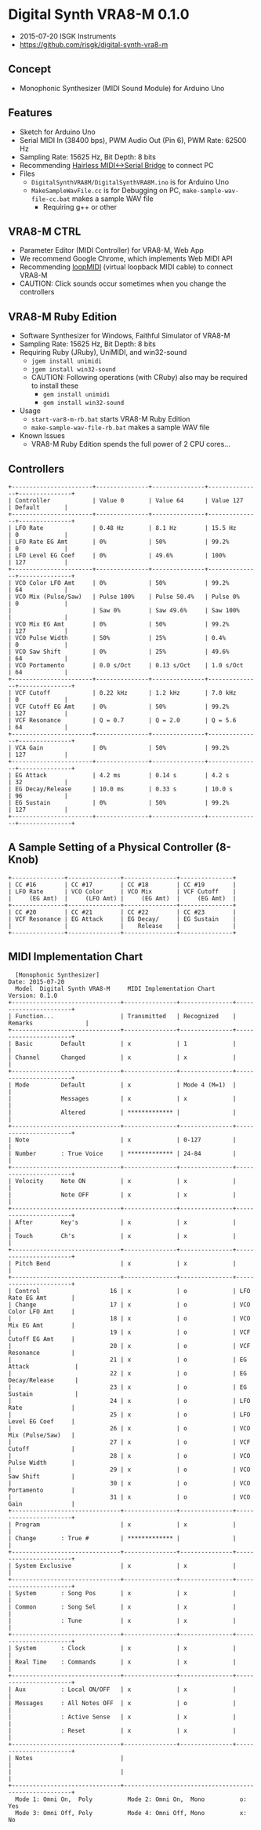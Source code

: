 # Digital Synth VRA8-M 0.1.0

- 2015-07-20 ISGK Instruments
- <https://github.com/risgk/digital-synth-vra8-m>

## Concept

- Monophonic Synthesizer (MIDI Sound Module) for Arduino Uno

## Features

- Sketch for Arduino Uno
- Serial MIDI In (38400 bps), PWM Audio Out (Pin 6), PWM Rate: 62500 Hz
- Sampling Rate: 15625 Hz, Bit Depth: 8 bits
- Recommending [Hairless MIDI<->Serial Bridge](http://projectgus.github.io/hairless-midiserial/) to connect PC
- Files
    - `DigitalSynthVRA8M/DigitalSynthVRA8M.ino` is for Arduino Uno
    - `MakeSampleWavFile.cc` is for Debugging on PC, `make-sample-wav-file-cc.bat` makes a sample WAV file
        - Requiring g++ or other

## VRA8-M CTRL

- Parameter Editor (MIDI Controller) for VRA8-M, Web App
- We recommend Google Chrome, which implements Web MIDI API
- Recommending [loopMIDI](http://www.tobias-erichsen.de/software/loopmidi.html) (virtual loopback MIDI cable) to connect VRA8-M
- CAUTION: Click sounds occur sometimes when you change the controllers

## VRA8-M Ruby Edition

- Software Synthesizer for Windows, Faithful Simulator of VRA8-M
- Sampling Rate: 15625 Hz, Bit Depth: 8 bits
- Requiring Ruby (JRuby), UniMIDI, and win32-sound
    - `jgem install unimidi`
    - `jgem install win32-sound`
    - CAUTION: Following operations (with CRuby) also may be required to install these
        - `gem install unimidi`
        - `gem install win32-sound`
- Usage
    - `start-var8-m-rb.bat` starts VRA8-M Ruby Edition
    - `make-sample-wav-file-rb.bat` makes a sample WAV file
- Known Issues
    - VRA8-M Ruby Edition spends the full power of 2 CPU cores...

## Controllers

    +-----------------------+---------------+---------------+---------------+---------------+
    | Controller            | Value 0       | Value 64      | Value 127     | Default       |
    +-----------------------+---------------+---------------+---------------+---------------+
    | LFO Rate              | 0.48 Hz       | 8.1 Hz        | 15.5 Hz       | 0             |
    | LFO Rate EG Amt       | 0%            | 50%           | 99.2%         | 0             |
    | LFO Level EG Coef     | 0%            | 49.6%         | 100%          | 127           |
    +-----------------------+---------------+---------------+---------------+---------------+
    | VCO Color LFO Amt     | 0%            | 50%           | 99.2%         | 64            |
    | VCO Mix (Pulse/Saw)   | Pulse 100%    | Pulse 50.4%   | Pulse 0%      | 0             |
    |                       | Saw 0%        | Saw 49.6%     | Saw 100%      |               |
    | VCO Mix EG Amt        | 0%            | 50%           | 99.2%         | 127           |
    | VCO Pulse Width       | 50%           | 25%           | 0.4%          | 0             |
    | VCO Saw Shift         | 0%            | 25%           | 49.6%         | 64            |
    | VCO Portamento        | 0.0 s/Oct     | 0.13 s/Oct    | 1.0 s/Oct     | 64            |
    +-----------------------+---------------+---------------+---------------+---------------+
    | VCF Cutoff            | 0.22 kHz      | 1.2 kHz       | 7.0 kHz       | 0             |
    | VCF Cutoff EG Amt     | 0%            | 50%           | 99.2%         | 127           |
    | VCF Resonance         | Q = 0.7       | Q = 2.0       | Q = 5.6       | 64            |
    +-----------------------+---------------+---------------+---------------+---------------+
    | VCA Gain              | 0%            | 50%           | 99.2%         | 127           |
    +-----------------------+---------------+---------------+---------------+---------------+
    | EG Attack             | 4.2 ms        | 0.14 s        | 4.2 s         | 32            |
    | EG Decay/Release      | 10.0 ms       | 0.33 s        | 10.0 s        | 96            |
    | EG Sustain            | 0%            | 50%           | 99.2%         | 127           |
    +-----------------------+---------------+---------------+---------------+---------------+

## A Sample Setting of a Physical Controller (8-Knob)

    +---------------+---------------+---------------+---------------+
    | CC #16        | CC #17        | CC #18        | CC #19        |
    | LFO Rate      | VCO Color     | VCO Mix       | VCF Cutoff    |
    |     (EG Amt)  |     (LFO Amt) |     (EG Amt)  |     (EG Amt)  |
    +---------------+---------------+---------------+---------------+
    | CC #20        | CC #21        | CC #22        | CC #23        |
    | VCF Resonance | EG Attack     | EG Decay/     | EG Sustain    |
    |               |               |    Release    |               |
    +---------------+---------------+---------------+---------------+

## MIDI Implementation Chart

      [Monophonic Synthesizer]                                        Date: 2015-07-20       
      Model  Digital Synth VRA8-M     MIDI Implementation Chart       Version: 0.1.0         
    +-------------------------------+---------------+---------------+-----------------------+
    | Function...                   | Transmitted   | Recognized    | Remarks               |
    +-------------------------------+---------------+---------------+-----------------------+
    | Basic        Default          | x             | 1             |                       |
    | Channel      Changed          | x             | x             |                       |
    +-------------------------------+---------------+---------------+-----------------------+
    | Mode         Default          | x             | Mode 4 (M=1)  |                       |
    |              Messages         | x             | x             |                       |
    |              Altered          | ************* |               |                       |
    +-------------------------------+---------------+---------------+-----------------------+
    | Note                          | x             | 0-127         |                       |
    | Number       : True Voice     | ************* | 24-84         |                       |
    +-------------------------------+---------------+---------------+-----------------------+
    | Velocity     Note ON          | x             | x             |                       |
    |              Note OFF         | x             | x             |                       |
    +-------------------------------+---------------+---------------+-----------------------+
    | After        Key's            | x             | x             |                       |
    | Touch        Ch's             | x             | x             |                       |
    +-------------------------------+---------------+---------------+-----------------------+
    | Pitch Bend                    | x             | x             |                       |
    +-------------------------------+---------------+---------------+-----------------------+
    | Control                    16 | x             | o             | LFO Rate EG Amt       |
    | Change                     17 | x             | o             | VCO Color LFO Amt     |
    |                            18 | x             | o             | VCO Mix EG Amt        |
    |                            19 | x             | o             | VCF Cutoff EG Amt     |
    |                            20 | x             | o             | VCF Resonance         |
    |                            21 | x             | o             | EG Attack             |
    |                            22 | x             | o             | EG Decay/Release      |
    |                            23 | x             | o             | EG Sustain            |
    |                            24 | x             | o             | LFO Rate              |
    |                            25 | x             | o             | LFO Level EG Coef     |
    |                            26 | x             | o             | VCO Mix (Pulse/Saw)   |
    |                            27 | x             | o             | VCF Cutoff            |
    |                            28 | x             | o             | VCO Pulse Width       |
    |                            29 | x             | o             | VCO Saw Shift         |
    |                            30 | x             | o             | VCO Portamento        |
    |                            31 | x             | o             | VCO Gain              |
    +-------------------------------+---------------+---------------+-----------------------+
    | Program                       | x             | x             |                       |
    | Change       : True #         | ************* |               |                       |
    +-------------------------------+---------------+---------------+-----------------------+
    | System Exclusive              | x             | x             |                       |
    +-------------------------------+---------------+---------------+-----------------------+
    | System       : Song Pos       | x             | x             |                       |
    | Common       : Song Sel       | x             | x             |                       |
    |              : Tune           | x             | x             |                       |
    +-------------------------------+---------------+---------------+-----------------------+
    | System       : Clock          | x             | x             |                       |
    | Real Time    : Commands       | x             | x             |                       |
    +-------------------------------+---------------+---------------+-----------------------+
    | Aux          : Local ON/OFF   | x             | x             |                       |
    | Messages     : All Notes OFF  | x             | o             |                       |
    |              : Active Sense   | x             | x             |                       |
    |              : Reset          | x             | x             |                       |
    +-------------------------------+---------------+---------------+-----------------------+
    | Notes                         |                                                       |
    |                               |                                                       |
    +-------------------------------+-------------------------------------------------------+
      Mode 1: Omni On,  Poly          Mode 2: Omni On,  Mono          o: Yes                 
      Mode 3: Omni Off, Poly          Mode 4: Omni Off, Mono          x: No                  
